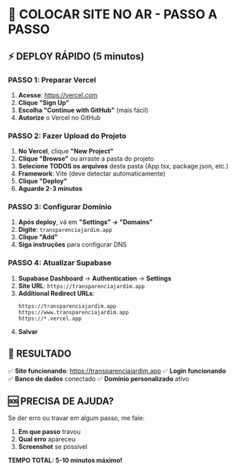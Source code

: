 # 🚀 COLOCAR SITE NO AR - PASSO A PASSO

## ⚡ DEPLOY RÁPIDO (5 minutos)

### PASSO 1: Preparar Vercel
1. **Acesse**: https://vercel.com
2. **Clique "Sign Up"** 
3. **Escolha "Continue with GitHub"** (mais fácil)
4. **Autorize** o Vercel no GitHub

### PASSO 2: Fazer Upload do Projeto
1. **No Vercel**, clique **"New Project"**
2. **Clique "Browse"** ou arraste a pasta do projeto
3. **Selecione TODOS os arquivos** desta pasta (App.tsx, package.json, etc.)
4. **Framework**: Vite (deve detectar automaticamente)
5. **Clique "Deploy"**
6. **Aguarde 2-3 minutos**

### PASSO 3: Configurar Domínio
1. **Após deploy**, vá em **"Settings" → "Domains"**
2. **Digite**: `transparenciajardim.app`
3. **Clique "Add"**
4. **Siga instruções** para configurar DNS

### PASSO 4: Atualizar Supabase
1. **Supabase Dashboard** → **Authentication** → **Settings**
2. **Site URL**: `https://transparenciajardim.app`
3. **Additional Redirect URLs**:
   ```
   https://transparenciajardim.app
   https://www.transparenciajardim.app
   https://*.vercel.app
   ```
4. **Salvar**

## 🎯 RESULTADO

✅ **Site funcionando**: https://transparenciajardim.app
✅ **Login funcionando** 
✅ **Banco de dados** conectado
✅ **Domínio personalizado** ativo

## 🆘 PRECISA DE AJUDA?

Se der erro ou travar em algum passo, me fale:
1. **Em que passo** travou
2. **Qual erro** apareceu
3. **Screenshot** se possível

**TEMPO TOTAL: 5-10 minutos máximo!**